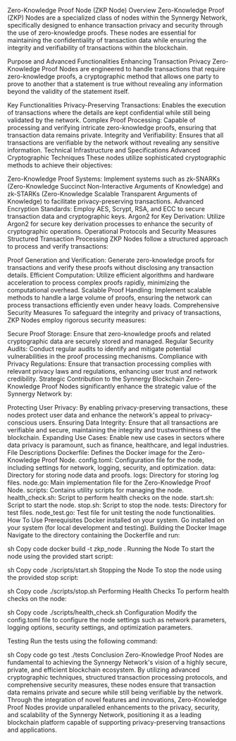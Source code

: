 Zero-Knowledge Proof Node (ZKP Node)
Overview
Zero-Knowledge Proof (ZKP) Nodes are a specialized class of nodes within the Synnergy Network, specifically designed to enhance transaction privacy and security through the use of zero-knowledge proofs. These nodes are essential for maintaining the confidentiality of transaction data while ensuring the integrity and verifiability of transactions within the blockchain.

Purpose and Advanced Functionalities
Enhancing Transaction Privacy
Zero-Knowledge Proof Nodes are engineered to handle transactions that require zero-knowledge proofs, a cryptographic method that allows one party to prove to another that a statement is true without revealing any information beyond the validity of the statement itself.

Key Functionalities
Privacy-Preserving Transactions: Enables the execution of transactions where the details are kept confidential while still being validated by the network.
Complex Proof Processing: Capable of processing and verifying intricate zero-knowledge proofs, ensuring that transaction data remains private.
Integrity and Verifiability: Ensures that all transactions are verifiable by the network without revealing any sensitive information.
Technical Infrastructure and Specifications
Advanced Cryptographic Techniques
These nodes utilize sophisticated cryptographic methods to achieve their objectives:

Zero-Knowledge Proof Systems: Implement systems such as zk-SNARKs (Zero-Knowledge Succinct Non-Interactive Arguments of Knowledge) and zk-STARKs (Zero-Knowledge Scalable Transparent Arguments of Knowledge) to facilitate privacy-preserving transactions.
Advanced Encryption Standards: Employ AES, Scrypt, RSA, and ECC to secure transaction data and cryptographic keys.
Argon2 for Key Derivation: Utilize Argon2 for secure key derivation processes to enhance the security of cryptographic operations.
Operational Protocols and Security Measures
Structured Transaction Processing
ZKP Nodes follow a structured approach to process and verify transactions:

Proof Generation and Verification: Generate zero-knowledge proofs for transactions and verify these proofs without disclosing any transaction details.
Efficient Computation: Utilize efficient algorithms and hardware acceleration to process complex proofs rapidly, minimizing the computational overhead.
Scalable Proof Handling: Implement scalable methods to handle a large volume of proofs, ensuring the network can process transactions efficiently even under heavy loads.
Comprehensive Security Measures
To safeguard the integrity and privacy of transactions, ZKP Nodes employ rigorous security measures:

Secure Proof Storage: Ensure that zero-knowledge proofs and related cryptographic data are securely stored and managed.
Regular Security Audits: Conduct regular audits to identify and mitigate potential vulnerabilities in the proof processing mechanisms.
Compliance with Privacy Regulations: Ensure that transaction processing complies with relevant privacy laws and regulations, enhancing user trust and network credibility.
Strategic Contribution to the Synnergy Blockchain
Zero-Knowledge Proof Nodes significantly enhance the strategic value of the Synnergy Network by:

Protecting User Privacy: By enabling privacy-preserving transactions, these nodes protect user data and enhance the network's appeal to privacy-conscious users.
Ensuring Data Integrity: Ensure that all transactions are verifiable and secure, maintaining the integrity and trustworthiness of the blockchain.
Expanding Use Cases: Enable new use cases in sectors where data privacy is paramount, such as finance, healthcare, and legal industries.
File Descriptions
Dockerfile: Defines the Docker image for the Zero-Knowledge Proof Node.
config.toml: Configuration file for the node, including settings for network, logging, security, and optimization.
data: Directory for storing node data and proofs.
logs: Directory for storing log files.
node.go: Main implementation file for the Zero-Knowledge Proof Node.
scripts: Contains utility scripts for managing the node.
health_check.sh: Script to perform health checks on the node.
start.sh: Script to start the node.
stop.sh: Script to stop the node.
tests: Directory for test files.
node_test.go: Test file for unit testing the node functionalities.
How To Use
Prerequisites
Docker installed on your system.
Go installed on your system (for local development and testing).
Building the Docker Image
Navigate to the directory containing the Dockerfile and run:

sh
Copy code
docker build -t zkp_node .
Running the Node
To start the node using the provided start script:

sh
Copy code
./scripts/start.sh
Stopping the Node
To stop the node using the provided stop script:

sh
Copy code
./scripts/stop.sh
Performing Health Checks
To perform health checks on the node:

sh
Copy code
./scripts/health_check.sh
Configuration
Modify the config.toml file to configure the node settings such as network parameters, logging options, security settings, and optimization parameters.

Testing
Run the tests using the following command:

sh
Copy code
go test ./tests
Conclusion
Zero-Knowledge Proof Nodes are fundamental to achieving the Synnergy Network's vision of a highly secure, private, and efficient blockchain ecosystem. By utilizing advanced cryptographic techniques, structured transaction processing protocols, and comprehensive security measures, these nodes ensure that transaction data remains private and secure while still being verifiable by the network. Through the integration of novel features and innovations, Zero-Knowledge Proof Nodes provide unparalleled enhancements to the privacy, security, and scalability of the Synnergy Network, positioning it as a leading blockchain platform capable of supporting privacy-preserving transactions and applications.






